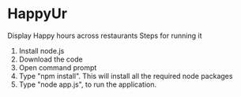 # HappyUr
Display Happy hours across restaurants
Steps for running it 
1. Install node.js 
2. Download the code 
3. Open command prompt 
4. Type "npm install". This will install all the required node packages 
5. Type "node app.js", to run the application.
